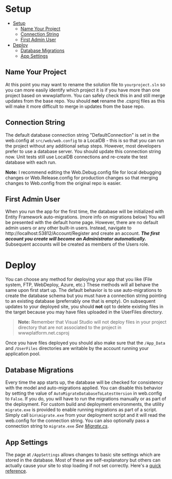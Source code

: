 # Setup
- [Setup](#setup)
    - [Name Your Project](#name-your-project)
    - [Connection String](#connection-string)
    - [First Admin User](#first-admin-user)
- [Deploy](#deploy)
    - [Database Migrations](#database-migrations)
    - [App Settings](#app-settings)

## Name Your Project
At this point you may want to rename the solution file to `yourproject.sln` so you can more easily identify which project it is if you have more than one project based on wwwplatform. You can safely check this in and still merge updates from the base repo.  You should **not** rename the .csproj files as this will make it more difficult to merge in updates from the base repo.

## Connection String
The default database connection string "DefaultConnection" is set in the web&#46;config at `src/web/web.config` to a LocalDB - this is so that you can run the project without any additional setup steps.  However, most developers prefer to use a database server. You should update this connection string now.  Unit tests still use LocalDB connections and re-create the test database with each run.

**Note:** I recommend editing the Web.Debug.config file for local debugging changes or Web.Release.config for production changes so that merging changes to Web.config from the original repo is easier.

## First Admin User
When you run the app for the first time, the database will be initialized with Entity Framework auto-migrations. (more info on migrations below) You will be presented with the default home page. However, there are no default admin users or any other built-in users.  Instead, navigate to http://localhost:53812/Account/Register and create an account. ***The first account you create will become an Administrator automatically.*** Subsequent accounts will be created as members of the Users role.

# Deploy
You can choose any method for deploying your app that you like (File system, FTP, WebDeploy, Azure, etc.) These methods will all behave the same upon first start up.  The default behavior is to use auto-migrations to create the database schema but you must have a connection string pointing to an existing database (preferrably one that is empty). On subsequent updates to your deployed site, you should **not** opt to delete existing files in the target because you may have files uploaded in the UserFiles directory.

> **Note:** Remember that Visual Studio will not deploy files in your project directory that are not associated to the project in wwwplatform.net.csproj

Once you have files deployed you should also make sure that the `/App_Data` and `/UserFiles` directories are writable by the account running your application pool.

## Database Migrations
Every time the app starts up, the database will be checked for consistency with the model and auto-migrations applied. You can disable this behavior by setting the value of `AutoMigrateDatabaseToLatestVersion` in web&#46;config to `False`. If you do, you will have to run the migrations manually or as part of the deployment. For custom build and deployment environments, the utility `migrate.exe` is provided to enable running migrations as part of a script.  Simply call `bin\migrate.exe` from your deployment script and it will read the web&#46;config for the connection string.  You can also optionally pass a connection string to `migrate.exe` *See [Migrate.cs](src/migrate/Migrate.cs)*.

## App Settings
The page at `/AppSettings` allows changes to basic site settings which are stored in the database.  Most of these are self-explanatory but others can actually cause your site to stop loading if not set correctly.  Here's a [quick reference](APPSETTINGS.md).
